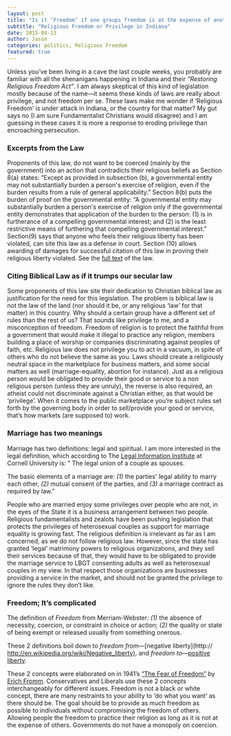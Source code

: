 ```yaml
---
layout: post
title: "Is it ‘Freedom’ if one groups freedom is at the expense of another?"
subtitle: "Religious Freedom or Privilege in Indiana"
date: 2015-04-13
author: Jason
categories: politics, Religious Freedom
featured: true
---
```


Unless you’ve been living in a cave the last couple weeks, you probably are familiar with all the shenanigans happening in Indiana and their _“Restoring Religious Freedom Act”_. I am always skeptical of this kind of legislation mostly because of the name—it seems these kinds of laws are really about privilege, and not freedom per se. These laws make me wonder if ‘Religious Freedom’ is under attack in Indiana, or the country for that matter? My gut says no (I am sure Fundamentalist Christians would disagree) and I am guessing in these cases it is more a response to eroding privilege than encroaching persecution.

### Excerpts from the Law
Proponents of this law, do not want to be coerced (mainly by the government) into an action that contradicts their religious beliefs as Section 8(a) states: “Except as provided in subsection (b), a governmental entity may not substantially burden a person's exercise of religion, even if the burden results from a rule of general applicability.”  Section 8(b) puts the burden of proof on the governmental entity: “A governmental entity may substantially burden a person's exercise of religion only if the governmental entity demonstrates that application of the burden to the person: (1) is in furtherance of a compelling governmental interest; and (2) is the least restrictive means of furthering that compelling governmental interest.” Section(9) says that anyone who feels their religious liberty has been violated, can site this law as a defense in court. Section (10) allows awarding of damages for successful citation of this law in proving their religious liberty violated. See the [full text](https://iga.in.gov/legislative/2015/bills/senate/101#digest-heading) of the law.

### Citing Biblical Law as if it trumps our secular law
Some proponents of this law site their dedication to Christian biblical law as justification for the need for this legislation. The problem is biblical law is not the law of the land (nor should it be, or any religious ‘law’ for that matter) in this country. Why should a certain group have a different set of rules than the rest of us? That sounds like privilege to me, and a misconception of freedom. Freedom of religion is to protect the faithful from a government that would make it illegal to practice any religion, members building a place of worship or companies discriminating against peoples of faith, etc.  Religious law does not privilege you to act in a vacuum, in spite of others who do not believe the same as you. Laws should create a religiously neutral space in the marketplace for business matters, and some social matters as well (marriage-equality, abortion for instance). Just as a religious person would be obligated to provide their good or service to a non religious person (unless they are unruly), the reverse is also required, an atheist could not discriminate against a Christian either, as that would be ‘privilege’. When it comes to the public marketplace you’re subject rules set forth by the governing body in order to sell/provide your good or service, that’s how markets (are supposed to) work.

### Marriage has two meanings
Marriage has two definitions: legal and spiritual. I am more interested in the legal definition, which according to The [Legal Information Institute](https://www.law.cornell.edu/wex/marriage) at Cornell University is: ” The legal union of a couple as spouses.

The basic elements of a marriage are:
_(1)_ the parties' legal ability to marry each other,
_(2)_ mutual consent of the parties, and
_(3)_ a marriage contract as required by law.”

People who are married enjoy some privileges over people who are not, in the eyes of the State it is a business arrangement between two people. Religious fundamentalists and zealots have been pushing legislation that protects the privileges of heterosexual couples as support for marriage equality is growing fast. The religious definition is irrelevant as far as I am concerned, as we do not follow religious law. However, since the state has granted ‘legal’ matrimony powers to religious organizations, and they sell their services because of that, they would have to be obligated to provide the marriage service to LBGT consenting adults as well as heterosexual couples in my view. In that respect those organizations are businesses providing a service in the market, and should not be granted the privilege to ignore the rules they don’t like.

### Freedom; It’s complicated
The definition of _Freedom_ from Merriam-Webster:
_(1)_ the absence of necessity, coercion, or constraint in choice or action;
_(2)_ the quality or state of being exempt or released usually from something onerous.  

These 2 definitions boil down to _freedom from_—[negative liberty](http:// http://en.wikipedia.org/wiki/Negative_liberty), and _freedom to_—[positive liberty](http://en.wikipedia.org/wiki/Positive_liberty).

These 2 concepts were elaborated on in 1941’s [“The Fear of Freedom”](http://en.wikipedia.org/wiki/Escape_from_Freedom) by [Erich Fromm](http://en.wikipedia.org/wiki/Erich_Fromm). Conservatives and Liberals use these 2 concepts interchangeably for different issues. Freedom is not a black or white concept, there are many restraints to your ability to ‘do what you want’ as there should be. The goal should be to provide as much freedom as possible to individuals without compromising the freedom of others. Allowing people the freedom to practice their religion as long as it is not at the expense of others. Governments do not have a monopoly on coercion.
